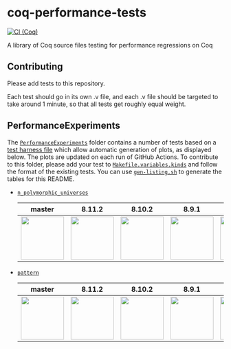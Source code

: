 # coq-performance-tests
[![CI (Coq)](https://github.com/coq-community/coq-performance-tests/workflows/CI%20(Coq)/badge.svg)](https://github.com/coq-community/coq-performance-tests/actions?query=branch%3Amaster+workflow%3A%22CI+%28Coq%29%22)

A library of Coq source files testing for performance regressions on Coq

## Contributing

Please add tests to this repository.

Each test should go in its own .v file, and each .v file should be
targeted to take around 1 minute, so that all tests get roughly equal
weight.

## PerformanceExperiments

The [`PerformanceExperiments`](./PerformanceExperiments/) folder contains a number of tests based on a [test harness file](./PerformanceExperiments/Harness.v) which allow automatic generation of plots, as displayed below.
The plots are updated on each run of GitHub Actions.
To contribute to this folder, please add your test to [`Makefile.variables.kinds`](./PerformanceExperiments/Makefile.variables.kinds) and follow the format of the existing tests.
You can use [`gen-listing.sh`](./PerformanceExperiments/gen-listing.sh) to generate the tables for this README.

- [`n_polymorphic_universes`](./PerformanceExperiments/n_polymorphic_universes.v)

  master | 8.11.2 | 8.10.2 | 8.9.1 | 8.8.2
  --|--|--|--|--
  <img src="https://coq-community.github.io/coq-performance-tests/master/n-polymorphic-universes.svg" height=100px /> | <img src="https://coq-community.github.io/coq-performance-tests/8.11.2/n-polymorphic-universes.svg" height=100px /> | <img src="https://coq-community.github.io/coq-performance-tests/8.10.2/n-polymorphic-universes.svg" height=100px /> | <img src="https://coq-community.github.io/coq-performance-tests/8.9.1/n-polymorphic-universes.svg" height=100px /> | <img src="https://coq-community.github.io/coq-performance-tests/8.8.2/n-polymorphic-universes.svg" height=100px />

- [`pattern`](./PerformanceExperiments/pattern.v)

  master | 8.11.2 | 8.10.2 | 8.9.1 | 8.8.2
  --|--|--|--|--
  <img src="https://coq-community.github.io/coq-performance-tests/master/pattern.svg" height=100px /> | <img src="https://coq-community.github.io/coq-performance-tests/8.11.2/pattern.svg" height=100px /> | <img src="https://coq-community.github.io/coq-performance-tests/8.10.2/pattern.svg" height=100px /> | <img src="https://coq-community.github.io/coq-performance-tests/8.9.1/pattern.svg" height=100px /> | <img src="https://coq-community.github.io/coq-performance-tests/8.8.2/pattern.svg" height=100px />
